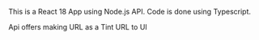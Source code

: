 This is a React 18 App using Node.js API.
Code is done using Typescript.

Api offers making URL as a Tint URL to UI
